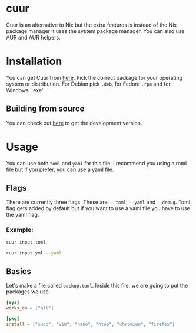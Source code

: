 # cuur
Cuur is an alternative to Nix but the extra features is instead of the Nix package manager it uses the system package manager. You can also use AUR and AUR helpers.

# Installation
You can get Cuur from [here](https://github.com/byTheInK/cuur/releases). Pick the correct package for your operating system or distribution. For Debian pick `.deb`, for Fedora `.rpm` and for Windows `.exe'.

## Building from source
You can check out [here](./media/markdown/build.md) to get the development version.

# Usage
You can use both `toml` and `yaml` for this file. I recommend you using a roml file but if you prefer, you can use a yaml file.

## Flags
There are currently three flags. These are: `--toml`, `--yaml` and `--debug`. Toml flag gets added by default but if you want to use a yaml file you have to use the yaml flag.

### Example:
```bash
cuur input.toml
```

```bash
cuur input.yml --yaml
```

## Basics
Let's make a file called `backup.toml`. Inside this file, we are going to put the packages we use.

```toml
[sys]
works_on = ["all"]

[pkg]
install = ["sudo", "vim", "nano", "htop", "chromium", "firefox"]
``` 

